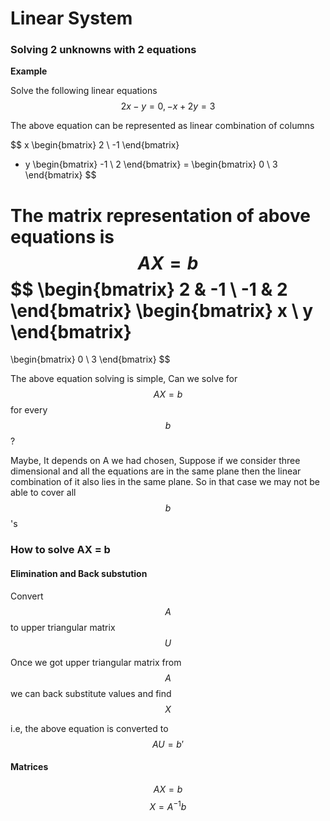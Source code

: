 # Linear System

### Solving 2 unknowns with 2 equations

**Example**

Solve the following linear equations
$$2x - y = 0, -x + 2y = 3$$

The above equation can be represented as linear combination of columns

$$
x
\begin{bmatrix}
   2 \\
   -1
\end{bmatrix}
+ y
\begin{bmatrix}
   -1 \\
   2
\end{bmatrix}
 = 
\begin{bmatrix}
   0 \\
   3
\end{bmatrix}
$$

The matrix representation of above equations is 
$$
AX = b$$$$
\begin{bmatrix}
   2 & -1 \\
   -1 & 2
\end{bmatrix}
\begin{bmatrix}
   x \\
   y
\end{bmatrix}
=
\begin{bmatrix}
   0 \\
   3
\end{bmatrix}
$$

The above equation solving is simple, Can we solve for $$AX = b$$ for every $$b$$ ?

Maybe, It depends on A we had chosen, Suppose if we consider three dimensional and all the equations are in the same plane then the linear combination of it also lies in the same plane. So in that case we may not be able to cover all $$b$$'s

### How to solve AX = b

#### Elimination and Back substution

Convert $$A$$ to upper triangular matrix $$U$$

Once we got upper triangular matrix from $$A$$ we can back substitute values and find $$X$$

i.e, the above equation is converted to $$AU = b'$$

#### Matrices

$$
AX = b$$$$
X = A^{-1}b
$$